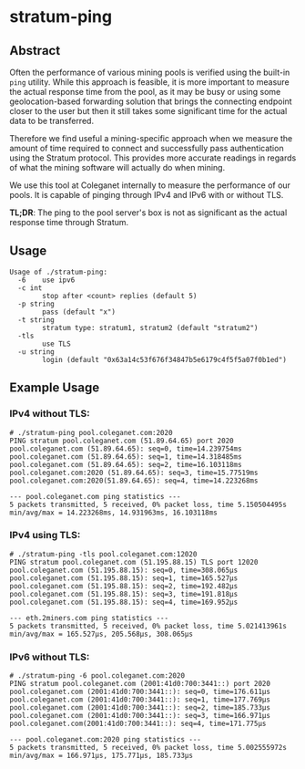 # stratum-ping

## Abstract

Often the performance of various mining pools is verified using the built-in `ping` utility. While this approach is feasible, it is more important to measure the actual response time from the pool, as it may be busy or using some geolocation-based forwarding solution that brings the connecting endpoint closer to the user but then it still takes some significant time for the actual data to be transferred.

Therefore we find useful a mining-specific approach when we measure the amount of time required to connect and successfully pass authentication using the Stratum protocol. This provides more accurate readings in regards of what the mining software will actually do when mining.

We use this tool at Coleganet internally to measure the performance of our pools. It is capable of pinging through IPv4 and IPv6 with or without TLS.

**TL;DR**: The ping to the pool server's box is not as significant as the actual response time through Stratum.

## Usage

```
Usage of ./stratum-ping:
  -6    use ipv6
  -c int
        stop after <count> replies (default 5)
  -p string
        pass (default "x")
  -t string
        stratum type: stratum1, stratum2 (default "stratum2")
  -tls
        use TLS
  -u string
        login (default "0x63a14c53f676f34847b5e6179c4f5f5a07f0b1ed")

```

## Example Usage

### IPv4 without TLS:
```
# ./stratum-ping pool.coleganet.com:2020
PING stratum pool.coleganet.com (51.89.64.65) port 2020
pool.coleganet.com (51.89.64.65): seq=0, time=14.239754ms
pool.coleganet.com (51.89.64.65): seq=1, time=14.318485ms
pool.coleganet.com (51.89.64.65): seq=2, time=16.103118ms
pool.coleganet.com:2020 (51.89.64.65): seq=3, time=15.77519ms
pool.coleganet.com:2020(51.89.64.65): seq=4, time=14.223268ms

--- pool.coleganet.com ping statistics ---
5 packets transmitted, 5 received, 0% packet loss, time 5.150504495s
min/avg/max = 14.223268ms, 14.931963ms, 16.103118ms
```

### IPv4 using TLS:
```
# ./stratum-ping -tls pool.coleganet.com:12020
PING stratum pool.coleganet.com (51.195.88.15) TLS port 12020
pool.coleganet.com (51.195.88.15): seq=0, time=308.065µs
pool.coleganet.com (51.195.88.15): seq=1, time=165.527µs
pool.coleganet.com (51.195.88.15): seq=2, time=192.482µs
pool.coleganet.com (51.195.88.15): seq=3, time=191.818µs
pool.coleganet.com (51.195.88.15): seq=4, time=169.952µs

--- eth.2miners.com ping statistics ---
5 packets transmitted, 5 received, 0% packet loss, time 5.021413961s
min/avg/max = 165.527µs, 205.568µs, 308.065µs
```

### IPv6 without TLS:
```
# ./stratum-ping -6 pool.coleganet.com:2020
PING stratum pool.coleganet.com (2001:41d0:700:3441::) port 2020
pool.coleganet.com (2001:41d0:700:3441::): seq=0, time=176.611µs
pool.coleganet.com (2001:41d0:700:3441::): seq=1, time=177.769µs
pool.coleganet.com (2001:41d0:700:3441::): seq=2, time=185.733µs
pool.coleganet.com (2001:41d0:700:3441::): seq=3, time=166.971µs
pool.coleganet.com(2001:41d0:700:3441::): seq=4, time=171.775µs

--- pool.coleganet.com:2020 ping statistics ---
5 packets transmitted, 5 received, 0% packet loss, time 5.002555972s
min/avg/max = 166.971µs, 175.771µs, 185.733µs
```

